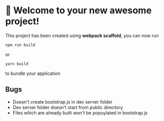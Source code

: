 # 🚀 Welcome to your new awesome project!

This project has been created using **webpack scaffold**, you can now run

```
npm run build
```

or

```
yarn build
```

to bundle your application

## Bugs

- Doesn't create bootstrap.js in dev server folder
- Dev server folder doesn't start from public directory
- Files which are already built won't be popuylated in bootstrap.js
